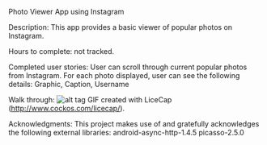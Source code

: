 Photo Viewer App using Instagram

Description:
	This app provides a basic viewer of popular photos on Instagram.

Hours to complete: not tracked.

Completed user stories:
	User can scroll through current popular photos from Instagram.
	For each photo displayed, user can see the following details:
		Graphic, Caption, Username

Walk through:
![alt tag](https://github.com/kingdiana/PhotoViwer/blob/master/demo.gif)
GIF created with LiceCap (http://www.cockos.com/licecap/).

Acknowledgments:
	This project makes use of and gratefully acknowledges the following external libraries:
		android-async-http-1.4.5
		picasso-2.5.0
